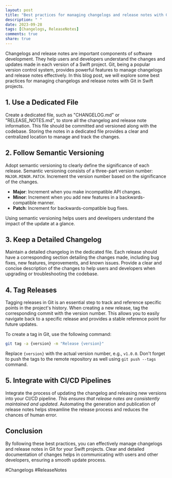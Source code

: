 ```yaml
---
layout: post
title: "Best practices for managing changelogs and release notes with Git in Swift projects"
description: " "
date: 2023-09-28
tags: [Changelogs, ReleaseNotes]
comments: true
share: true
---
```


Changelogs and release notes are important components of software development. They help users and developers understand the changes and updates made in each version of a Swift project. Git, being a popular version control system, provides powerful features to manage changelogs and release notes effectively. In this blog post, we will explore some best practices for managing changelogs and release notes with Git in Swift projects.

## 1. Use a Dedicated File

Create a dedicated file, such as "CHANGELOG.md" or "RELEASE_NOTES.md", to store all the changelog and release note information. This file should be committed and versioned along with the codebase. Storing the notes in a dedicated file provides a clear and centralized location to manage and track the changes.

## 2. Follow Semantic Versioning

Adopt semantic versioning to clearly define the significance of each release. Semantic versioning consists of a three-part version number: `MAJOR.MINOR.PATCH`. Increment the version number based on the significance of the changes.

- **Major**: Increment when you make incompatible API changes.
- **Minor**: Increment when you add new features in a backwards-compatible manner.
- **Patch**: Increment for backwards-compatible bug fixes.

Using semantic versioning helps users and developers understand the impact of the update at a glance.

## 3. Keep a Detailed Changelog

Maintain a detailed changelog in the dedicated file. Each release should have a corresponding section detailing the changes made, including bug fixes, new features, improvements, and known issues. Provide a clear and concise description of the changes to help users and developers when upgrading or troubleshooting the codebase.

## 4. Tag Releases

Tagging releases in Git is an essential step to track and reference specific points in the project's history. When creating a new release, tag the corresponding commit with the version number. This allows you to easily navigate back to a specific release and provides a stable reference point for future updates.

To create a tag in Git, use the following command:

```bash
git tag -a {version} -m "Release {version}"
```

Replace `{version}` with the actual version number, e.g., `v1.0.0`. Don't forget to push the tags to the remote repository as well using `git push --tags` command.

## 5. Integrate with CI/CD Pipelines

Integrate the process of updating the changelog and releasing new versions into your CI/CD pipeline. *This ensures that release notes are consistently maintained and updated*. Automating the generation and publication of release notes helps streamline the release process and reduces the chances of human error.

## Conclusion

By following these best practices, you can effectively manage changelogs and release notes in Git for your Swift projects. Clear and detailed documentation of changes helps in communicating with users and other developers, ensuring a smooth update process.

#Changelogs #ReleaseNotes
